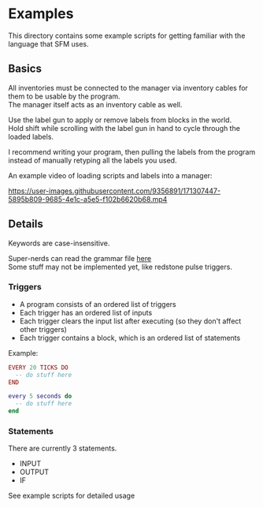 # Examples

This directory contains some example scripts for getting familiar with the language that SFM uses.

## Basics

All inventories must be connected to the manager via inventory cables for them to be usable by the program.  
The manager itself acts as an inventory cable as well.

Use the label gun to apply or remove labels from blocks in the world.  
Hold shift while scrolling with the label gun in hand to cycle through the loaded labels.

I recommend writing your program, then pulling the labels from the program instead of manually retyping all the labels you used.


An example video of loading scripts and labels into a manager:

https://user-images.githubusercontent.com/9356891/171307447-5895b809-9685-4e1c-a5e5-f102b6620b68.mp4


## Details

Keywords are case-insensitive.

Super-nerds can read the grammar file [here](https://github.com/TeamDman/SuperFactoryManager/blob/1.18/src/main/antlr/SFML.g)  
Some stuff may not be implemented yet, like redstone pulse triggers.

### Triggers

- A program consists of an ordered list of triggers
- Each trigger has an ordered list of inputs
- Each trigger clears the input list after executing (so they don't affect other triggers)
- Each trigger contains a block, which is an ordered list of statements

Example:

```lua
EVERY 20 TICKS DO
  -- do stuff here
END
```

```lua
every 5 seconds do
  -- do stuff here
end
```

### Statements

There are currently 3 statements.

- INPUT
- OUTPUT
- IF

See example scripts for detailed usage
